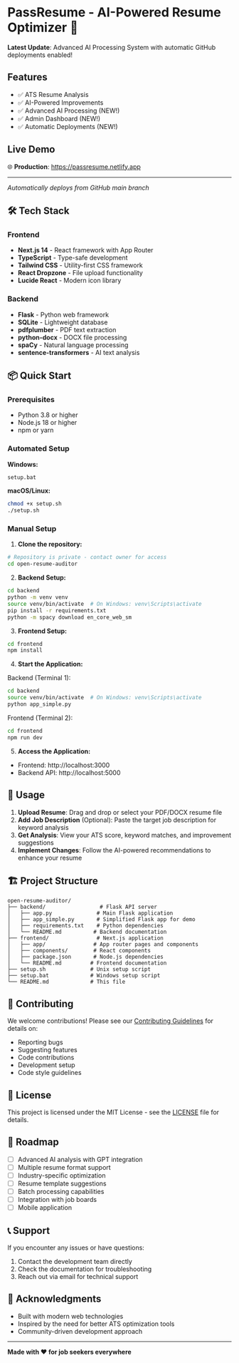 # PassResume - AI-Powered Resume Optimizer 🚀

**Latest Update**: Advanced AI Processing System with automatic GitHub deployments enabled!

## Features
- ✅ ATS Resume Analysis
- ✅ AI-Powered Improvements  
- ✅ Advanced AI Processing (NEW!)
- ✅ Admin Dashboard (NEW!)
- ✅ Automatic Deployments (NEW!)

## Live Demo
🌐 **Production**: https://passresume.netlify.app

---
*Automatically deploys from GitHub main branch*

## 🛠️ Tech Stack

### Frontend
- **Next.js 14** - React framework with App Router
- **TypeScript** - Type-safe development
- **Tailwind CSS** - Utility-first CSS framework
- **React Dropzone** - File upload functionality
- **Lucide React** - Modern icon library

### Backend
- **Flask** - Python web framework
- **SQLite** - Lightweight database
- **pdfplumber** - PDF text extraction
- **python-docx** - DOCX file processing
- **spaCy** - Natural language processing
- **sentence-transformers** - AI text analysis

## 📦 Quick Start

### Prerequisites
- Python 3.8 or higher
- Node.js 18 or higher
- npm or yarn

### Automated Setup

**Windows:**
```bash
setup.bat
```

**macOS/Linux:**
```bash
chmod +x setup.sh
./setup.sh
```

### Manual Setup

1. **Clone the repository:**
```bash
# Repository is private - contact owner for access
cd open-resume-auditor
```

2. **Backend Setup:**
```bash
cd backend
python -m venv venv
source venv/bin/activate  # On Windows: venv\Scripts\activate
pip install -r requirements.txt
python -m spacy download en_core_web_sm
```

3. **Frontend Setup:**
```bash
cd frontend
npm install
```

4. **Start the Application:**

Backend (Terminal 1):
```bash
cd backend
source venv/bin/activate  # On Windows: venv\Scripts\activate
python app_simple.py
```

Frontend (Terminal 2):
```bash
cd frontend
npm run dev
```

5. **Access the Application:**
- Frontend: http://localhost:3000
- Backend API: http://localhost:5000

## 📖 Usage

1. **Upload Resume**: Drag and drop or select your PDF/DOCX resume file
2. **Add Job Description** (Optional): Paste the target job description for keyword analysis
3. **Get Analysis**: View your ATS score, keyword matches, and improvement suggestions
4. **Implement Changes**: Follow the AI-powered recommendations to enhance your resume

## 🏗️ Project Structure

```
open-resume-auditor/
├── backend/                 # Flask API server
│   ├── app.py              # Main Flask application
│   ├── app_simple.py       # Simplified Flask app for demo
│   ├── requirements.txt    # Python dependencies
│   └── README.md          # Backend documentation
├── frontend/               # Next.js application
│   ├── app/               # App router pages and components
│   ├── components/        # React components
│   ├── package.json       # Node.js dependencies
│   └── README.md         # Frontend documentation
├── setup.sh              # Unix setup script
├── setup.bat             # Windows setup script
└── README.md             # This file
```

## 🤝 Contributing

We welcome contributions! Please see our [Contributing Guidelines](CONTRIBUTING.md) for details on:

- Reporting bugs
- Suggesting features
- Code contributions
- Development setup
- Code style guidelines

## 📝 License

This project is licensed under the MIT License - see the [LICENSE](LICENSE) file for details.

## 🔮 Roadmap

- [ ] Advanced AI analysis with GPT integration
- [ ] Multiple resume format support
- [ ] Industry-specific optimization
- [ ] Resume template suggestions
- [ ] Batch processing capabilities
- [ ] Integration with job boards
- [ ] Mobile application

## 📞 Support

If you encounter any issues or have questions:

1. Contact the development team directly
2. Check the documentation for troubleshooting
3. Reach out via email for technical support

## 🙏 Acknowledgments

- Built with modern web technologies
- Inspired by the need for better ATS optimization tools
- Community-driven development approach

---

**Made with ❤️ for job seekers everywhere**